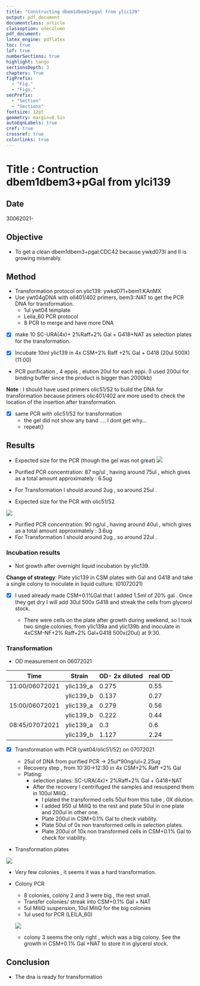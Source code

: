 ```yaml
---
title: "Constructing dbem1dbem3+pgal from ylic139"
output: pdf_document
documentclass: article
classoption: onecolumn
pdf_document:
latex_engine: pdflatex
toc: true
lof: true
numberSections: true
highlight: tango
sectionsDepth: 3
chapters: True
figPrefix:
  - "Fig."
  - "Figs."
secPrefix:
  - "Section"
  - "Sections"
fontsize: 12pt
geometry: margin=0.5in
autoEqnLabels: true
cref: true
crossref: true
colorlinks: true
---
```


# Title : Contruction dbem1dbem3+pGal from ylci139

## Date

30062021-


## Objective

- To get a clean dbem1dbem3+pgal:CDC42 because ywkd073I and II is growing miserably.

## Method

- Transformation protocol on ylic139: ywkd071+bem1:KAnMX 
- Use ywt04gDNA with oll401/402 primers, bem3::NAT to get the PCR DNA for transformation. 
  - 1ul ywt04 template
  - Leila_60 PCR protocol
  - 8 PCR to merge and have more DNA

- [x] make 10 SC-URA(4x)+ 2%Raff+2% Gal + G418+NAT as selection plates for the transformation.  

- [x] Incubate 10ml ylic139 in 4x CSM+2% Raff +2% Gal + G418 (20ul 500X) (11:00)

- PCR purification , 4 eppis , elution 20ul for each eppi. (I used 200ul for binding buffer since the product is bigger than 2000kb)

**Note** : I should have used primers olic51/52 to build the DNA for transformation because primers olic401/402 are more used to check the location of the insertion after transformation. 

- [x] same PCR with olic51/52 for transformation 
  - the gel did not show any band .... I dont get why...
  - repeat() 


## Results

- Expected size for the PCR (though the gel was not great)
![](../Images/30062021_ywt04_oll401_402_pcr.png)

- Purified PCR concentration: 87 ng/ul , having around 75ul , which gives as a total amount approximately : 6.5ug 
- For Transformation I should around 2ug , so around 25ul .

- Expected size for the PCR with olic51/52

![](../Images/01072021_ywt04_olic51_52_pcr.png)

- Purified PCR concentration: 90 ng/ul , having around 40ul , which gives as a total amount approximately : 3.6ug 
- For Transformation I should around 2ug , so around 22ul .

### Incubation results

- Not growth after overnight liquid incubation by ylic139. 

**Change of strategy**: Plate ylic139 in CSM plates with Gal and G418 and take a single colony to inoculate in liquid culture. (01072021)

- [x] I used already made CSM+0.1%Gal that I added 1.5ml of 20% gal . Once they get dry I will add 30ul 500x G418 and streak the cells from glycerol stock. 

  - There were cells on the plate after growth during weekend, so I took two single colonies, from ylic139a and ylic139b and inoculate in 4xCSM-NF+2% Raff+2% Gal+G418 500x(20ul) at 9:30.

### Transformation

- OD measurement on 06072021

| Time           | Strain    | OD- 2x diluted | real OD |
|----------------|-----------|----------------|---------|
| 11:00/06072021 | ylic139_a | 0.275          | 0.55    |
|                | ylic139_b | 0.137          | 0.27    |
| 15:00/06072021 | ylic139_a | 0.279          | 0.56    |
|                | ylic139_b | 0.222          | 0.44    |
| 08:45/07072021 | ylic139_a | 0.3            | 0.6     |
|                | ylic139_b | 1.127          | 2.24    |

- [x] Transformation with PCR (ywt04/olic51/52) on 07072021

  - 25ul of DNA from purified PCR -> 25ul*90ng/ul=2.25ug
  - Recovery step , from 10:30->12:30 in 4x CSM+2% Raff +2% Gal
  - Plating:
    - selection plates: SC-URA(4x)+ 2%Raff+2% Gal + G418+NAT
    - After the recovery I centrifuged the samples and resuspend them in 100ul MiliQ .
      - I plated the transformed cells 50ul from this tube , 0X dilution.
      - I added 950 ul MiliQ to the rest and plate 50ul in one plate and 200ul in other one.
      - Plate 200ul in CSM+0.1% Gal to check viability. 
      - Plate 50ul of 0x non transformed cells in selection plates.
      - Plate 200ul of 10x non transformed cells in CSM+0.1% Gal to check for viability. 

- Transformation plates

![](../Images/12072021-all-plates.jpg)

  - Very few colonies , it seems it was a hard transformation. 
- Colony PCR

  - 8 colonies, colony 2 and 3 were big , the rest small.
  - Transfer colonies/ streak into CSM+0.1% Gal + NAT 
  - 5ul MiliQ suspension, 10ul MiliQ for the big colonies
  - 1ul used for PCR (LEILA_60)

  ![](../Images/12072021-colony-pcr-one-succesful-colony.png)

  - colony 3 seems the only right , which was a big colony. See the growth in CSM+0.1% Gal +NAT to store it in glycerol stock. 


## Conclusion

- The dna is ready for transformation 
